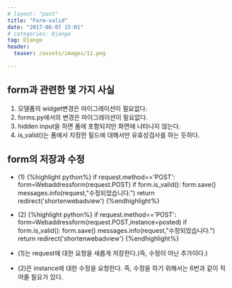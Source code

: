 ```yaml
---
# layout: "post"
title: "Form-valid"
date: "2017-08-07 15:01"
# categories: Django
tag: Django
header:
  teaser: /assets/images/11.png

---
```

## form과 관련한 몇 가지 사실
1. 모델폼의 widget변경은 마이그레이션이 필요없다.
2. forms.py에서의 변경은 마이그레이션이 필요없다.
3. hidden input을 하면 폼에 포함되지만 화면에 나타나지 않는다.
4. is_valid()는 폼에서 지정한 필드에 대해서만 유효성검사를 하는 듯하다.


## form의 저장과 수정
  - (1) {%highlight python%}
if request.method=='POST':
        form=Webaddressform(request.POST)
        if form.is_valid():
            form.save()
            messages.info(request,"수정되었습니다.")
            return redirect('shortenwebadview')
{%endhighlight%}
  - (2) {%highlight python%}
if request.method=='POST':
        form=Webaddressform(request.POST,instance=posted)
        if form.is_valid():
            form.save()
            messages.info(request,"수정되었습니다.")
            return redirect('shortenwebadview')
{%endhighlight%}

  - (1)는 request에 대한 요청을 새롭게 저장한다.(즉, 수정이 아닌 추가이다.)
  - (2)은 instance에 대한 수정을 요청한다. 즉, 수정을 하기 위해서는 6번과 같이 적어줄 필요가 있다.

